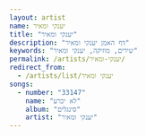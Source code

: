 ```yaml
---
layout: artist
name: יענקי ומאיר
title: "יענקי ומאיר"
description: "דף האמן יענקי ומאיר"
keywords: "שירים, מוזיקה, יענקי ומאיר"
permalink: /artists/יענקי-ומאיר/
redirect_from:
  - /artists/list/יענקי ומאיר
songs:
  - number: "33147"
    name: "לא יכרע"
    album: "סינגלים"
    artist: "יענקי ומאיר"
---
```

